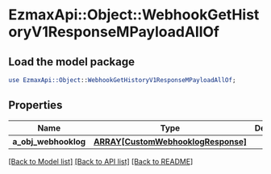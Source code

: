 # EzmaxApi::Object::WebhookGetHistoryV1ResponseMPayloadAllOf

## Load the model package
```perl
use EzmaxApi::Object::WebhookGetHistoryV1ResponseMPayloadAllOf;
```

## Properties
Name | Type | Description | Notes
------------ | ------------- | ------------- | -------------
**a_obj_webhooklog** | [**ARRAY[CustomWebhooklogResponse]**](CustomWebhooklogResponse.md) |  | 

[[Back to Model list]](../README.md#documentation-for-models) [[Back to API list]](../README.md#documentation-for-api-endpoints) [[Back to README]](../README.md)



